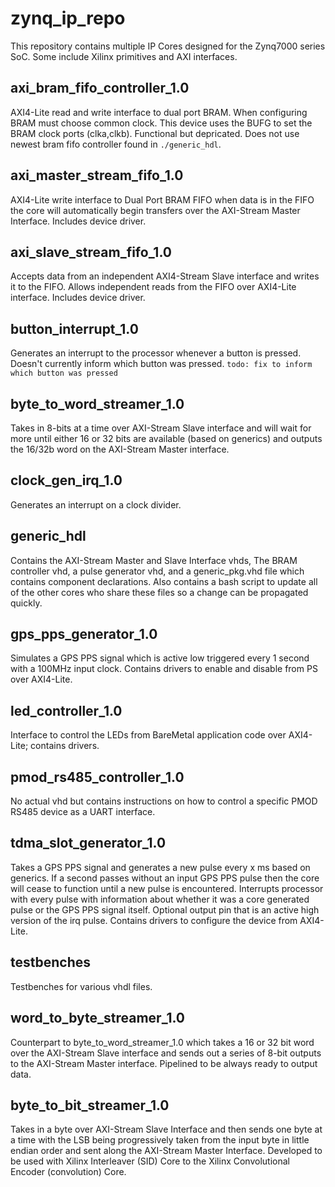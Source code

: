zynq_ip_repo
============

This repository contains multiple IP Cores designed for the Zynq7000 series SoC. Some include Xilinx primitives and AXI interfaces.

axi_bram_fifo_controller_1.0
----------------------------
AXI4-Lite read and write interface to dual port BRAM. When configuring BRAM must choose common clock. This device uses the BUFG to set the BRAM clock ports (clka,clkb). Functional but depricated. Does not use newest bram fifo controller found in `./generic_hdl`. 

axi_master_stream_fifo_1.0
--------------------------
AXI4-Lite write interface to Dual Port BRAM FIFO when data is in the FIFO the core will automatically begin transfers over the AXI-Stream Master Interface. Includes device driver.

axi_slave_stream_fifo_1.0
-------------------------
Accepts data from an independent AXI4-Stream Slave interface and writes it to the FIFO. Allows independent reads from the FIFO over AXI4-Lite interface. Includes device driver.

button_interrupt_1.0
--------------------
Generates an interrupt to the processor whenever a button is pressed. Doesn't currently inform which button was pressed. `todo: fix to inform which button was pressed`

byte_to_word_streamer_1.0
-------------------------
Takes in 8-bits at a time over AXI-Stream Slave interface and will wait for more until either 16 or 32 bits are available (based on generics) and outputs the 16/32b word on the AXI-Stream Master interface.

clock_gen_irq_1.0
-----------------
Generates an interrupt on a clock divider.

generic_hdl
-----------
Contains the AXI-Stream Master and Slave Interface vhds, The BRAM controller vhd, a pulse generator vhd, and a generic_pkg.vhd file which contains component declarations. Also contains a bash script to update all of the other cores who share these files so a change can be propagated quickly.

gps_pps_generator_1.0
---------------------
Simulates a GPS PPS signal which is active low triggered every 1 second with a 100MHz input clock. Contains drivers to enable and disable from PS over AXI4-Lite.

led_controller_1.0
------------------
Interface to control the LEDs from BareMetal application code over AXI4-Lite; contains drivers. 

pmod_rs485_controller_1.0
-------------------------
No actual vhd but contains instructions on how to control a specific PMOD RS485 device as a UART interface.

tdma_slot_generator_1.0
-----------------------
Takes a GPS PPS signal and generates a new pulse every x ms based on generics. If a second passes without an input GPS PPS pulse then the core will cease to function until a new pulse is encountered. Interrupts processor with every pulse with information about whether it was a core generated pulse or the GPS PPS signal itself. Optional output pin that is an active high version of the irq pulse. Contains drivers to configure the device from AXI4-Lite.

testbenches
-----------
Testbenches for various vhdl files.

word_to_byte_streamer_1.0
-------------------------
Counterpart to byte_to_word_streamer_1.0 which takes a 16 or 32 bit word over the AXI-Stream Slave interface and sends out a series of 8-bit outputs to the AXI-Stream Master interface. Pipelined to be always ready to output data.

byte_to_bit_streamer_1.0
------------------------
Takes in a byte over AXI-Stream Slave Interface and then sends one byte at a time with the LSB being progressively taken from the input byte in little endian order and sent along the AXI-Stream Master Interface. Developed to be used with Xilinx Interleaver (SID) Core to the Xilinx Convolutional Encoder (convolution) Core.
